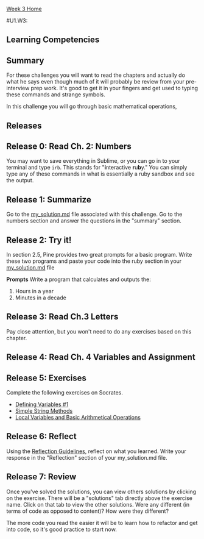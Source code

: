 [Week 3 Home](../)

#U1.W3:


## Learning Competencies


## Summary
For these challenges you will want to read the chapters and actually do what he says even though much of it will probably be review from your pre-interview prep work. It's good to get it in your fingers and get used to typing these commands and strange symbols.

In this challenge you will go through basic mathematical operations,

## Releases

## Release 0: Read Ch. 2: Numbers
You may want to save everything in Sublime, or you can go in to your terminal and type `irb`. This stands for "<strong>i</strong>nteractive <strong>r</strong>u<strong>b</strong>y." You can simply type any of these commands in what is essentially a ruby sandbox and see the output.


## Release 1: Summarize
Go to the [my_solution.md](my_solution.md) file associated with this challenge. Go to the numbers section and answer the questions in the "summary" section.

## Release 2: Try it!
In section 2.5, Pine provides two great prompts for a basic program. Write these two programs and paste your code into the ruby section in your [my_solution.md](my_solution.md) file

**Prompts**
Write a program that calculates and outputs the:
1. Hours in a year
2. Minutes in a decade

## Release 3: Read Ch.3 Letters

Pay close attention, but you won't need to do any exercises based on this chapter.

## Release 4: Read Ch. 4 Variables and Assignment


## Release 5: Exercises
Complete the following exercises on Socrates.

- [Defining Variables #1](https://socrates.devbootcamp.com/exercises/1)
- [Simple String Methods](https://socrates.devbootcamp.com/exercises/2)
- [Local Variables and Basic Arithmetical Operations](https://socrates.devbootcamp.com/exercises/3)

## Release 6: Reflect
Using the [Reflection Guidelines](https://github.com/Devbootcamp/phase-0-handbook/blob/master/coding-references/reflection-guidelines.md), reflect on what you learned. Write your response in the "Reflection" section of your my_solution.md file.

## Release 7: Review
Once you've solved the solutions, you can view others solutions by clicking on the exercise. There will be a "solutions" tab directly above the exercise name. Click on that tab to view the other solutions. Were any different (in terms of code as opposed to content)? How were they different?

The more code you read the easier it will be to learn how to refactor and get into code, so it's good practice to start now.